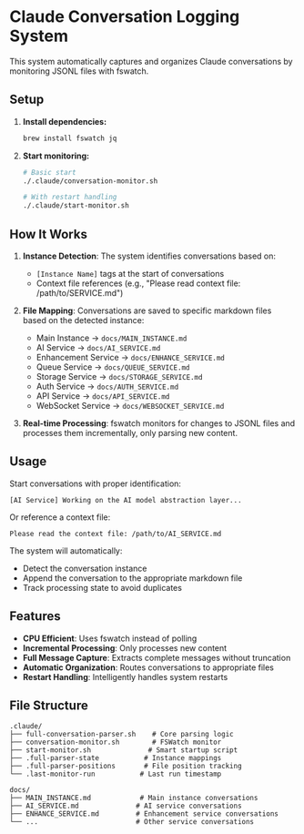 # Claude Conversation Logging System

This system automatically captures and organizes Claude conversations by monitoring JSONL files with fswatch.

## Setup

1. **Install dependencies:**
   ```bash
   brew install fswatch jq
   ```

2. **Start monitoring:**
   ```bash
   # Basic start
   ./.claude/conversation-monitor.sh
   
   # With restart handling
   ./.claude/start-monitor.sh
   ```

## How It Works

1. **Instance Detection**: The system identifies conversations based on:
   - `[Instance Name]` tags at the start of conversations
   - Context file references (e.g., "Please read context file: /path/to/SERVICE.md")

2. **File Mapping**: Conversations are saved to specific markdown files based on the detected instance:
   - Main Instance → `docs/MAIN_INSTANCE.md`
   - AI Service → `docs/AI_SERVICE.md`
   - Enhancement Service → `docs/ENHANCE_SERVICE.md`
   - Queue Service → `docs/QUEUE_SERVICE.md`
   - Storage Service → `docs/STORAGE_SERVICE.md`
   - Auth Service → `docs/AUTH_SERVICE.md`
   - API Service → `docs/API_SERVICE.md`
   - WebSocket Service → `docs/WEBSOCKET_SERVICE.md`

3. **Real-time Processing**: fswatch monitors for changes to JSONL files and processes them incrementally, only parsing new content.

## Usage

Start conversations with proper identification:

```
[AI Service] Working on the AI model abstraction layer...
```

Or reference a context file:
```
Please read the context file: /path/to/AI_SERVICE.md
```

The system will automatically:
- Detect the conversation instance
- Append the conversation to the appropriate markdown file
- Track processing state to avoid duplicates

## Features

- **CPU Efficient**: Uses fswatch instead of polling
- **Incremental Processing**: Only processes new content
- **Full Message Capture**: Extracts complete messages without truncation
- **Automatic Organization**: Routes conversations to appropriate files
- **Restart Handling**: Intelligently handles system restarts

## File Structure

```
.claude/
├── full-conversation-parser.sh    # Core parsing logic
├── conversation-monitor.sh        # FSWatch monitor
├── start-monitor.sh              # Smart startup script
├── .full-parser-state           # Instance mappings
├── .full-parser-positions       # File position tracking
└── .last-monitor-run           # Last run timestamp

docs/
├── MAIN_INSTANCE.md            # Main instance conversations
├── AI_SERVICE.md              # AI service conversations
├── ENHANCE_SERVICE.md         # Enhancement service conversations
└── ...                        # Other service conversations
```